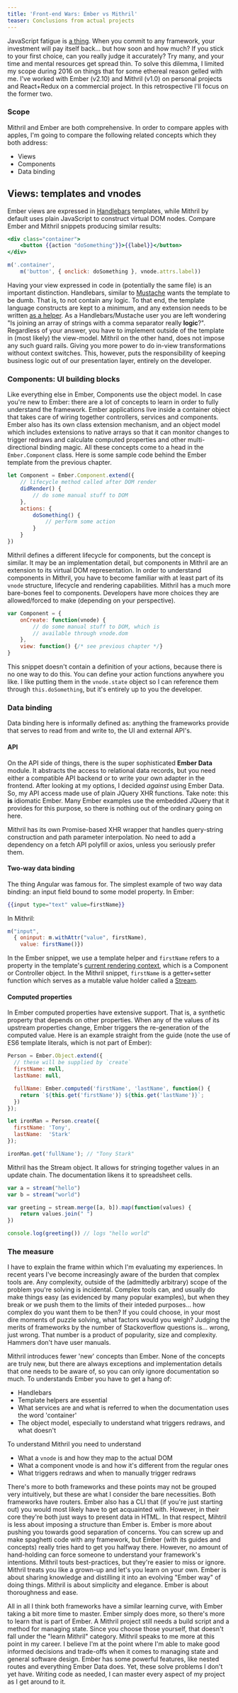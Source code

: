 ```yaml
---
title: 'Front-end Wars: Ember vs Mithril'
teaser: Conclusions from actual projects
---
```


JavaScript fatigue is [a thing](https://medium.com/@ericclemmons/javascript-fatigue-48d4011b6fc4). When you commit to any framework, your investment will pay itself back... but how soon and how much? If you stick to your first choice, can you really judge it accurately? Try many, and your time and mental resources get spread thin. To solve this dilemma, I limited my scope during 2016 on things that for some ethereal reason gelled with me. I've worked with Ember (v2.10) and Mithril (v1.0) on personal projects and React+Redux on a commercial project. In this retrospective I'll focus on the former two.

### Scope

Mithril and Ember are both comprehensive. In order to compare apples with apples, I'm going to compare the following related concepts which they both address:

- Views
- Components
- Data binding

## Views: templates and vnodes

Ember views are expressed in [Handlebars](http://handlebarsjs.com/) templates, while Mithril by default uses plain JavaScript to construct virtual DOM nodes. Compare Ember and Mithril snippets producing similar results:

```handlebars
<div class="container">
	<button {{action "doSomething"}}>{{label}}</button>
</div>
```

```javascript
m('.container', 
    m('button', { onclick: doSomething }, vnode.attrs.label))
```

Having your view expressed in code in (potentially the same file) is an important distinction. Handlebars, similar to [Mustache](https://mustache.github.io/) wants the template to be dumb. That is, to not contain any logic. To that end, the template language constructs are kept to a minimum, and any extension needs to be written [as a helper](https://guides.emberjs.com/v2.11.0/templates/writing-helpers/). As a Handlebars/Mustache user you are left wondering "Is joining an array of strings with a comma separator really **logic**?". Regardless of your answer, you have to implement outside of the template in (most likely) the view-model. Mithril on the other hand, does not impose any such guard rails. Giving you more power to do in-view transformations without context switches. This, however, puts the responsibility of keeping business logic out of our presentation layer, entirely on the developer.

### Components: UI building blocks

Like everything else in Ember, Components use the object model. In case you're new to Ember: there are a lot of concepts to learn in order to fully understand the framework. Ember applications live inside a container object that takes care of wiring together controllers, services and components. Ember also has its own class extension mechanism, and an object model which includes extensions to native arrays so that it can monitor changes to trigger redraws and calculate computed properties and other multi-directional binding magic. All these concepts come to a head in the `Ember.Component` class. Here is some sample code behind the Ember template from the previous chapter.

```javascript
let Component = Ember.Component.extend({
    // lifecycle method called after DOM render
    didRender() {
        // do some manual stuff to DOM
    },
    actions: {
        doSomething() {
            // perform some action 
        }
    }
})
```

Mithril defines a different lifecycle for components, but the concept is similar. It may be an implementation detail, but components in Mithril are an extension to its virtual DOM representation. In order to understand components in Mithril, you have to become familiar with at least part of its `vnode` structure, lifecycle and rendering capabilities. Mithril has a much more bare-bones feel to components. Developers have more choices they are allowed/forced to make (depending on your perspective).

```javascript
var Component = {
    onCreate: function(vnode) {
        // do some manual stuff to DOM, which is 
        // available through vnode.dom
    },
    view: function() {/* see previous chapter */}
}
```

This snippet doesn't contain a definition of your actions, because there is no one way to do this. You can define your action functions anywhere you like. I like putting them in the `vnode.state` object so I can reference them through `this.doSomething`, but it's entirely up to you the developer.

### Data binding

Data binding here is informally defined as: anything the frameworks provide that serves to read from and write to, the UI and external API's.

#### API

On the API side of things, there is the super sophisticated **Ember Data** module. It abstracts the access to relational data records, but you need either a compatible API backend or to write your own adapter in the frontend. After looking at my options, I decided *against* using Ember Data. So, my API access made use of plain JQuery XHR functions. Take note: this **is** idiomatic Ember. Many Ember examples use the embedded JQuery that it provides for this purpose, so there is nothing out of the ordinary going on here.

Mithril has its own Promise-based XHR wrapper that handles query-string construction and path parameter interpolation. No need to add a dependency on a fetch API polyfill or axios, unless you seriously prefer them.

#### Two-way data binding

The thing Angular was famous for. The simplest example of two way data binding: an input field bound to some model property. In Ember:

```handlebars
{{input type="text" value=firstName}}
```

In Mithril:

```javascript
m("input", 
  { oninput: m.withAttr("value", firstName), 
    value: firstName()})
```

In the Ember snippet, we use a template helper and `firstName` refers to a property in the template's [current rendering context](https://guides.emberjs.com/v2.0.0/templates/handlebars-basics/), which is a Component or Controller object. In the Mithril snippet, `firstName` is a getter+setter function which serves as a mutable value holder called a [Stream](http://mithril.js.org/stream.html).

#### Computed properties

In Ember computed properties have extensive support. That is, a synthetic property that depends on other properties. When any of the values of its upstream properties change, Ember triggers the re-generation of the computed value. Here is an example straight from the guide (note the use of ES6 template literals, which is not part of Ember):

```javascript
Person = Ember.Object.extend({
  // these will be supplied by `create`
  firstName: null,
  lastName: null,

  fullName: Ember.computed('firstName', 'lastName', function() {
    return `${this.get('firstName')} ${this.get('lastName')}`;
  })
});

let ironMan = Person.create({
  firstName: 'Tony',
  lastName:  'Stark'
});

ironMan.get('fullName'); // "Tony Stark"
```

Mithril has the Stream object. It allows for stringing together values in an update chain. The documentation likens it to spreadsheet cells.

```javascript
var a = stream("hello")
var b = stream("world")

var greeting = stream.merge([a, b]).map(function(values) {
    return values.join(" ")
})

console.log(greeting()) // logs "hello world"
```

### The measure

I have to explain the frame within which I'm evaluating my experiences. In recent years I've become increasingly aware of the burden that complex tools are. Any complexity, outside of the (admittedly arbitrary) scope of the problem you're solving is incidental. Complex tools can, and usually do make things easy (as evidenced by many popular examples), but when they break or we push them to the limits of their inteded purposes... how complex do you want them to be then? If you could choose, in your most dire moments of puzzle solving, what factors would you weigh? Judging the merits of frameworks by the number of Stackoverflow questions is... wrong, just wrong. That number is a product of popularity, size and complexity. Hammers don't have user manuals.

Mithril introduces fewer 'new' concepts than Ember. None of the concepts are truly new, but there are always exceptions and implementation details that one needs to be aware of, so you can only ignore documentation so much. To understands Ember you have to get a hang of:

- Handlebars
- Template helpers are essential
- What services are and what is referred to when the documentation uses the word 'container'
- The object model, especially to understand what triggers redraws, and what doesn't

To understand Mithril you need to understand

- What a `vnode` is and how they map to the actual DOM
- What a component vnode is and how it's different from the regular ones
- What triggers redraws and when to manually trigger redraws

There's more to both frameworks and these points may not be grouped very intuitively, but these are what I consider the bare necessities. Both frameworks have routers. Ember also has a CLI that (if you're just starting out) you would most likely have to get acquainted with. However, in their core they're both just ways to present data in HTML. In that respect, Mihtril is less about imposing a structure than Ember is. Ember is more about pushing you towards good separation of concerns. You can screw up and make spaghetti code with any framework, but Ember (with its guides and concepts) really tries hard to get you halfway there. However, no amount of hand-holding can force someone to understand your framework's intentions. Mithril touts best-practices, but they're easier to miss or ignore. Mithril treats you like a grown-up and let's you learn on your own. Ember is about sharing knowledge and distilling it into an evolving "Ember way" of doing things. Mithril is about simplicity and elegance. Ember is about thoroughness and ease.

All in all I think both frameworks have a similar learning curve, with Ember taking a bit more time to master. Ember simply does more, so there's more to learn that is part of Ember. A Mithril project still needs a build script and a method for managing state. Since you choose those yourself, that doesn't fall under the "learn Mithril" category. Mithril speaks to me more at this point in my career. I believe I'm at the point where I'm able to make good informed decisions and trade-offs when it comes to managing state and general software design. Ember has some powerful features, like nested routes and everything Ember Data does. Yet, these solve problems I don't yet have. Writing code as needed, I can master every aspect of my project as I get around to it.
